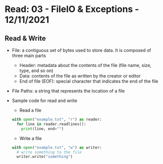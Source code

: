 # Read: 03 - FileIO & Exceptions - 12/11/2021

## Read & Write

- File: a contiguous set of bytes used to store data. It is composed of three main parts

  - Header: metadata about the contents of the file (file name, size, type, and so on)
  - Data: contents of the file as written by the creator or editor
  - End of file (EOF): special character that indicates the end of the file

- File Paths: a string that represents the location of a file
- Sample code for read and write

  - Read a file

  ```python
  with open("example.txt", "r") as reader:
    for line in reader.readlines():
      print(line, end="")
  ```

  - Write a file

  ```python
  with open("example.txt", "w") as writer:
    # write something to the file
    writer.write("something")
  ```
